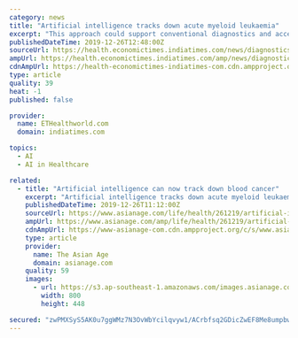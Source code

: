 ```yaml
---
category: news
title: "Artificial intelligence tracks down acute myeloid leukaemia"
excerpt: "This approach could support conventional diagnostics and accelerate therapy of the disease ... of the transcriptome can achieve using artificial intelligence, that is to say, trainable algorithms ..."
publishedDateTime: 2019-12-26T12:48:00Z
sourceUrl: https://health.economictimes.indiatimes.com/news/diagnostics/artificial-intelligence-tracks-down-acute-myeloid-leukaemia/72974624
ampUrl: https://health.economictimes.indiatimes.com/amp/news/diagnostics/artificial-intelligence-tracks-down-acute-myeloid-leukaemia/72974624
cdnAmpUrl: https://health-economictimes-indiatimes-com.cdn.ampproject.org/c/s/health.economictimes.indiatimes.com/amp/news/diagnostics/artificial-intelligence-tracks-down-acute-myeloid-leukaemia/72974624
type: article
quality: 39
heat: -1
published: false

provider:
  name: ETHealthworld.com
  domain: indiatimes.com

topics:
  - AI
  - AI in Healthcare

related:
  - title: "Artificial intelligence can now track down blood cancer"
    excerpt: "Artificial intelligence tracks down acute myeloid leukaemia ... This approach could support conventional diagnostics and accelerate therapy of the disease. \"Some studies have been carried out ..."
    publishedDateTime: 2019-12-26T11:12:00Z
    sourceUrl: https://www.asianage.com/life/health/261219/artificial-intelligence-can-now-track-down-blood-cancer.html
    ampUrl: https://www.asianage.com/amp/life/health/261219/artificial-intelligence-can-now-track-down-blood-cancer.html
    cdnAmpUrl: https://www-asianage-com.cdn.ampproject.org/c/s/www.asianage.com/amp/life/health/261219/artificial-intelligence-can-now-track-down-blood-cancer.html
    type: article
    provider:
      name: The Asian Age
      domain: asianage.com
    quality: 59
    images:
      - url: https://s3.ap-southeast-1.amazonaws.com/images.asianage.com/images/aa-Cover-vdtd739nmbtme80k0vq815q6o3-20191226110829.Medi.jpeg
        width: 800
        height: 448

secured: "zwPMXSyS5AK0u7ggWMz7N3OvWbYcilqvyw1/ACrbfsq2GDicZwEF8Me8umpbwu8HJMFJW+ld8dOiXKS6s7rJXA34Ey8BYdzUqX7PMnJjm14U2RYaFodbHJm3RMbO2cADypr0J5Bmy2sCQZXsSCMlyTvMjGpJ4rnQKi4Xp1R03IlvbA9r0WKrY667XXzF9PXU1smFLKZQBf2VSyckbHDEaYwB47zKIfTjLWpyezyoLAdQNdYxBNDsqwfZLKi84yashvxZpgx7HGWuuxEHzq2mwANAxv5uS/7HCOysS7HvL5ib78oFya4m/V3ja93DXr+e;+Gaxnz7gHw76aCsobrRRJA=="
---
```


